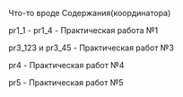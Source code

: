 Что-то вроде Содержания(координатора)

pr1_1 - pr1_4 - Практическая работа №1

pr3_123 и pr3_45 - Практическая работ №3

pr4 - Практическая работ №4

pr5 - Практическая работ №5
